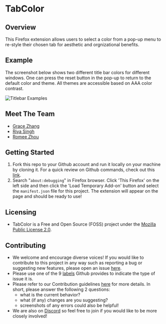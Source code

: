 # TabColor

## Overview
This Firefox extension allows users to select a color from a pop-up menu to re-style their chosen tab for aesthetic and orgnizational benefits. 

## Example
The screenshot below shows two different title bar colors for different windows. One can press the reset button in the pop-up to return to the default color and theme. All themes are accessible based on AAA color contrast.

![Titlebar Examples](example.jpeg)

## Meet The Team 
- [Grace Zhang](https://github.com/gracezhang89)
- [Riya Singh](https://github.com/rs1dev)
- [Romee Zhou](https://github.com/ROMEEZHOU)


## Getting Started
1. Fork this repo to your Github account and run it locally on your machine by cloning it. For a quick review on Github commands, check out this [link](https://education.github.com/git-cheat-sheet-education.pdf). 
2. Search "`about:debugging`" in Firefox browser. Click 'This Firefox' on the left side and then click the 'Load Temporary Add-on' button and select the `manifest.json` file for this project. The extension will appear on the page and should be ready to use! 

## Licensing  
- TabColor is a Free and Open Source (FOSS) project under the [Mozilla Public License 2.0](https://github.com/ossd-s23/TitleBarColoring/blob/main/LICENSE). 

## Contributing
- We welcome and encourage diverse voices! If you would like to contribute to this project in any way such as reporting a bug or suggesting new features, please open an issue [here](https://github.com/ossd-s23/TitleBarColoring/issues). 
- Please use one of the 9 [labels](https://github.com/ossd-s23/TitleBarColoring/labels) Github provides to indicate the type of issue it is. 
- Please refer to our Contribution guidelines [here](https://github.com/ossd-s23/TitleBarColoring/blob/main/CONTRIBUTING.md) for more details. In short, please answer the following 2 questions: 
    - what is the current behavior? 
    - what (if any) changes are you suggesting? 
    - screenshots of any errors could also be helpful! 
- We are also on [Discord](https://discord.gg/aKUQRYZrFB) so feel free to join if you would like to be more closely involved!  
  

